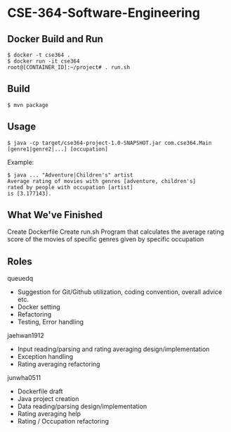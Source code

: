 # CSE-364-Software-Engineering

## Docker Build and Run

```
$ docker -t cse364 .
$ docker run -it cse364
root@[CONTAINER_ID]:~/project# . run.sh
```

## Build

```
$ mvn package
```

## Usage

```
$ java -cp target/cse364-project-1.0-SNAPSHOT.jar com.cse364.Main [genre1|genre2|...] [occupation]
```

Example:

```
$ java ... "Adventure|Children's" artist
Average rating of movies with genres [adventure, children's]
rated by people with occupation [artist]
is [3.177143].
```

## What We've Finished
Create Dockerfile
Create run.sh
Program that calculates the average rating score of the movies of specific genres given by specific occupation

## Roles

queuedq
- Suggestion for Git/Github utilization, coding convention, overall advice etc.
- Docker setting
- Refactoring
- Testing, Error handling

jaehwan1912
- Input reading/parsing and rating averaging design/implementation
- Exception handling
- Rating averaging refactoring

junwha0511
- Dockerfile draft
- Java project creation
- Data reading/parsing design/implementation
- Rating averaging help
- Rating / Occupation refactoring
